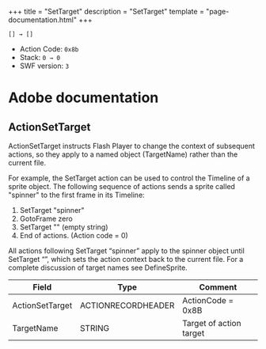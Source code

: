 +++
title = "SetTarget"
description = "SetTarget"
template = "page-documentation.html"
+++

```
[] → []
```

- Action Code: `0x8b`
- Stack: `0 → 0`
- SWF version: `3`

# Adobe documentation

## ActionSetTarget

ActionSetTarget instructs Flash Player to change the context of subsequent actions, so they apply to a named
object (TargetName) rather than the current file.

For example, the SetTarget action can be used to control the Timeline of a sprite object. The following sequence
of actions sends a sprite called "spinner" to the first frame in its Timeline:

1. SetTarget "spinner"
2. GotoFrame zero
3. SetTarget "" (empty string)
4. End of actions. (Action code = 0)

All actions following SetTarget “spinner” apply to the spinner object until SetTarget “”, which sets the action
context back to the current file. For a complete discussion of target names see DefineSprite.

| Field              | Type               | Comment                 |
|--------------------|--------------------|-------------------------|
| ActionSetTarget    | ACTIONRECORDHEADER | ActionCode = 0x8B       |
| TargetName         | STRING             | Target of action target |

